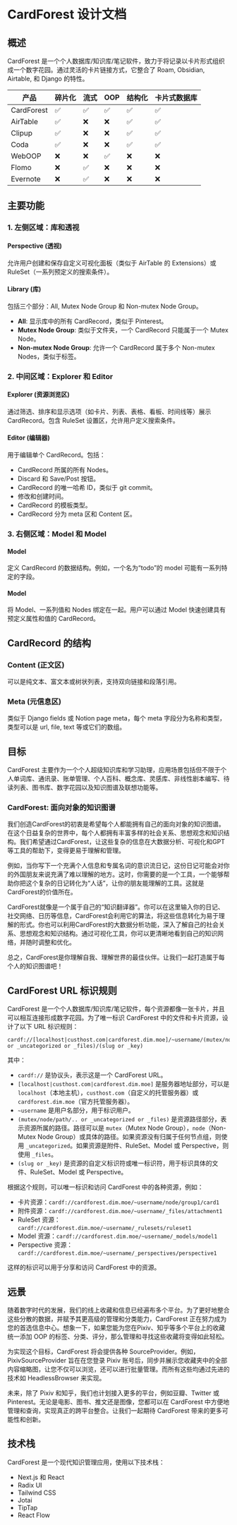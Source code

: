 # CardForest 设计文档

## 概述

CardForest 是一个个人数据库/知识库/笔记软件，致力于将记录以卡片形式组织成一个数字花园。通过灵活的卡片链接方式，它整合了 Roam, Obsidian, Airtable, 和 Django 的特性。

| 产品     | 碎片化 | 流式 | OOP | 结构化 | 卡片式数据库 |
| -------- | ------ | ---- | --- | ------ | ------------ |
| CardForest | ✅ | ✅ | ✅ | ✅ | ✅ |
| AirTable | ✅ | ❌ | ❌ | ✅ | ✅ |
| Clipup  | ✅ | ❌ | ❌ | ✅ | ✅ |
| Coda    | ✅ | ❌ | ❌ | ✅ | ✅ |
| WebOOP  | ❌ | ❌ | ✅ | ❌ | ❌ |
| Flomo   | ❌ | ✅ | ❌ | ❌ | ❌ |
| Evernote | ❌ | ✅ | ❌ | ❌ | ❌ |

## 主要功能

### 1. 左侧区域：库和透视

#### Perspective (透视)

允许用户创建和保存自定义可视化面板（类似于 AirTable 的 Extensions）或 RuleSet（一系列预定义的搜索条件）。

#### Library (库)

包括三个部分：All, Mutex Node Group 和 Non-mutex Node Group。

- **All**: 显示库中的所有 CardRecord，类似于 Pinterest。
- **Mutex Node Group**: 类似于文件夹，一个 CardRecord 只能属于一个 Mutex Node。
- **Non-mutex Node Group**: 允许一个 CardRecord 属于多个 Non-mutex Nodes，类似于标签。

### 2. 中间区域：Explorer 和 Editor

#### Explorer (资源浏览区)

通过筛选、排序和显示选项（如卡片、列表、表格、看板、时间线等）展示 CardRecord。包含 RuleSet 设置区，允许用户定义搜索条件。

#### Editor (编辑器)

用于编辑单个 CardRecord。包括：

- CardRecord 所属的所有 Nodes。
- Discard 和 Save/Post 按钮。
- CardRecord 的唯一哈希 ID，类似于 git commit。
- 修改和创建时间。
- CardRecord 的模板类型。
- CardRecord 分为 meta 区和 Content 区。

### 3. 右侧区域：Model 和 Model

#### Model

定义 CardRecord 的数据结构。例如，一个名为“todo”的 model 可能有一系列特定的字段。

#### Model

将 Model、一系列值和 Nodes 绑定在一起。用户可以通过 Model 快速创建具有预定义属性和值的 CardRecord。

## CardRecord 的结构

### Content (正文区)

可以是纯文本、富文本或树状列表，支持双向链接和段落引用。

### Meta (元信息区)

类似于 Django fields 或 Notion page meta，每个 meta 字段分为名称和类型，类型可以是 url, file, text 等或它们的数组。

## 目标

CardForest 主要作为一个个人超级知识库和学习助理，应用场景包括但不限于个人单词库、通讯录、账单管理、个人百科、概念库、灵感库、非线性剧本编写、待读列表、图书库、数字花园以及知识图谱及联想功能等。

### CardForest: 面向对象的知识图谱

我们创造CardForest的初衷是希望每个人都能拥有自己的面向对象的知识图谱。在这个日益复杂的世界中，每个人都拥有丰富多样的社会关系、思想观念和知识结构。我们希望通过CardForest，让这些复杂的信息在大数据分析、可视化和GPT等工具的帮助下，变得更易于理解和管理。

例如，当你写下一个充满个人信息和专属名词的意识流日记，这份日记可能会对你的外国朋友来说充满了难以理解的地方。这时，你需要的是一个工具，一个能够帮助你把这个复杂的日记转化为“人话”，让你的朋友能理解的工具。这就是CardForest的价值所在。

CardForest就像是一个属于自己的“知识翻译器”。你可以在这里输入你的日记、社交网络、日历等信息，CardForest会利用它的算法，将这些信息转化为易于理解的形式。你也可以利用CardForest的大数据分析功能，深入了解自己的社会关系、思想观念和知识结构。通过可视化工具，你可以更清晰地看到自己的知识网络，并随时调整和优化。

总之，CardForest是你理解自我、理解世界的最佳伙伴。让我们一起打造属于每个人的知识图谱吧！

## CardForest URL 标识规则

CardForest 是一个个人数据库/知识库/笔记软件，每个资源都像一张卡片，并且可以相互连接形成数字花园。为了唯一标识 CardForest 中的文件和卡片资源，设计了以下 URL 标识规则：

```
cardf://[localhost|custhost.com|cardforest.dim.moe]/~username/(mutex/node/path/.. or _uncategorized or _files)/(slug or _key)
```

其中：

- `cardf://` 是协议头，表示这是一个 CardForest URL。
- `[localhost|custhost.com|cardforest.dim.moe]` 是服务器地址部分，可以是 `localhost`（本地主机），`custhost.com`（自定义的托管服务器）或 `cardforest.dim.moe`（官方托管服务器）。
- `~username` 是用户名部分，用于标识用户。
- `(mutex/node/path/.. or _uncategorized or _files)` 是资源路径部分，表示资源所属的路径。路径可以是 `mutex`（Mutex Node Group），`node`（Non-Mutex Node Group）或具体的路径。如果资源没有归属于任何节点组，则使用 `_uncategorized`。如果资源是附件、RuleSet、Model 或 Perspective，则使用 `_files`。
- `(slug or _key)` 是资源的自定义标识符或唯一标识符，用于标识具体的文件、RuleSet、Model 或 Perspective。

根据这个规则，可以唯一标识和访问 CardForest 中的各种资源，例如：

- 卡片资源：`cardf://cardforest.dim.moe/~username/node/group1/card1`
- 附件资源：`cardf://cardforest.dim.moe/~username/_files/attachment1`
- RuleSet 资源：`cardf://cardforest.dim.moe/~username/_rulesets/ruleset1`
- Model 资源：`cardf://cardforest.dim.moe/~username/_models/model1`
- Perspective 资源：`cardf://cardforest.dim.moe/~username/_perspectives/perspective1`

这样的标识可以用于分享和访问 CardForest 中的资源。

## 远景

随着数字时代的发展，我们的线上收藏和信息已经遍布多个平台。为了更好地整合这些分散的数据，并赋予其更高级的管理和分类能力，CardForest 正在努力成为您的首选信息中心。想象一下，如果您能为您在Pixiv、知乎等多个平台上的收藏统一添加 OOP 的标签、分类、评分，那么管理和寻找这些收藏将变得如此轻松。

为实现这个目标，CardForest 将会提供各种 SourceProvider。例如，PixivSourceProvider 旨在在您登录 Pixiv 账号后，同步并展示您收藏夹中的全部内容缩略图，让您不仅可以浏览，还可以进行批量管理。而所有这些均通过先进的技术如 HeadlessBrowser 来实现。

未来，除了 Pixiv 和知乎，我们也计划接入更多的平台，例如豆瓣、Twitter 或 Pinterest。无论是电影、图书、推文还是图像，您都可以在 CardForest 中方便地管理和查询，实现真正的跨平台整合。让我们一起期待 CardForest 带来的更多可能性和创新。

## 技术栈

CardForest 是一个现代知识管理应用，使用以下技术栈：

- Next.js 和 React
- Radix UI
- Tailwind CSS
- Jotai
- TipTap
- React Flow